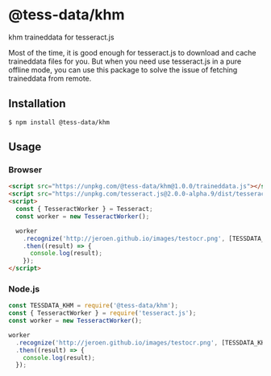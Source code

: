 # @tess-data/khm

khm traineddata for tesseract.js

Most of the time, it is good enough for tesseract.js to download and cache traineddata files for you.
But when you need use tesseract.js in a pure offline mode, you can use this package to solve the issue of fetching traineddata from remote.

## Installation

```
$ npm install @tess-data/khm
```

## Usage

### Browser

```html
<script src="https://unpkg.com/@tess-data/khm@1.0.0/traineddata.js"></script>
<script src="https://unpkg.com/tesseract.js@2.0.0-alpha.9/dist/tesseract.min.js"></script>
<script>
  const { TesseractWorker } = Tesseract;
  const worker = new TesseractWorker();

  worker
    .recognize('http://jeroen.github.io/images/testocr.png', [TESSDATA_KHM])
    .then((result) => {
      console.log(result);
    });
</script>
```

### Node.js

```javascript
const TESSDATA_KHM = require('@tess-data/khm');
const { TesseractWorker } = require('tesseract.js');
const worker = new TesseractWorker();

worker
  .recognize('http://jeroen.github.io/images/testocr.png', [TESSDATA_KHM])
  .then((result) => {
    console.log(result);
  });
```
